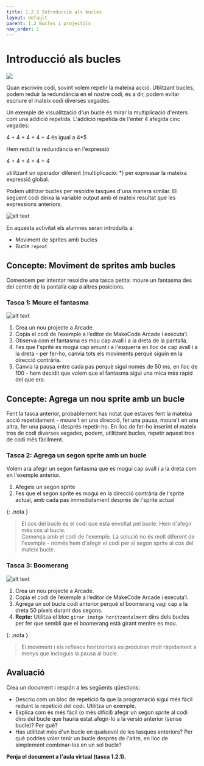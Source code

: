 ```yaml
---
title: 1.2.1 Introducció als bucles
layout: default 
parent: 1.2 Bucles i projectils
nav_order: 1
---
```


# Introducció als bucles

![](../../images/intro.gif)

Quan escrivim codi, sovint volem repetir la mateixa acció. Utilitzant bucles, podem reduir la redundància en el nostre codi, és a dir, podem evitar escriure el mateix codi diverses vegades.

Un exemple de visualització d'un bucle és mirar la multiplicació d'enters com una addició repetida. L'addició repetida de l'enter 4 afegida cinc vegades:

4 + 4 + 4 + 4 + 4 és igual a 4*5


Hem reduït la redundància en l'expressió

4 + 4 + 4 + 4 + 4

utilitzant un operador diferent (multiplicació: *) per expressar la mateixa expressió global.

Podem utilitzar bucles per resoldre tasques d'una manera similar. El següent codi deixa la variable output amb el mateix resultat que les expressions anteriors.

![alt text](../../images/intro_bucles.png)


En aquesta activitat els alumnes seran introduïts a:

- Moviment de sprites amb bucles
- Bucle `repeat`

## Concepte: Moviment de sprites amb bucles

Comencem per intentar resoldre una tasca petita: moure un fantasma des del centre de la pantalla cap a altres posicions. 

### Tasca 1: Moure el fantasma

![alt text](../../images/bucle_fantasma.png)

1. Crea un nou projecte a Arcade.
2. Copia el codi de l’exemple a l’editor de MakeCode Arcade i executa’l.
3. Observa com el fantasma es mou cap avall i a la dreta de la pantalla.
4. Fes que l'sprite es mogui cap amunt i a l'esquerra en lloc de cap avall i a la dreta - per fer-ho, canvia tots els moviments perquè siguin en la direcció contrària.
5. Canvia la pausa entre cada pas perquè sigui només de 50 ms, en lloc de 100 - hem decidit que volem que el fantasma sigui una mica més ràpid del que era.

## Concepte: Agrega un nou sprite amb un bucle

Fent la tasca anterior, probablement has notat que estaves fent la mateixa acció repetidament - moure't en una direcció, fer una pausa, moure't en una altra, fer una pausa, i després repetir-ho. En lloc de fer-ho inserint el mateix tros de codi diverses vegades, podem, utilitzant bucles, repetir aquest tros de codi més fàcilment.

### Tasca 2: Agrega un segon sprite amb un bucle

Volem ara afegir un segon fantasma que es mogui cap avall i a la dreta com en l'exemple anterior.

1. Afegeix un segon sprite
2. Fes que el segon sprite es mogui en la direcció contrària de l'sprite actual, amb cada pas immediatament després de l'sprite actual

{: .nota }
> El cos del bucle és el codi que està envoltat pel bucle. Hem d'afegir més cos al bucle. <br>
> Comença amb el codi de l'exemple. La solució no és molt diferent de l'exemple - només hem d'afegir el codi per al segon sprite al cos del mateix bucle.

### Tasca 3: Boomerang
    
![alt text](../../images/boomerang.png)

1. Crea un nou projecte a Arcade.
2. Copia el codi de l’exemple a l’editor de MakeCode Arcade i executa’l.
3. Agrega un sol bucle codi anterior perquè el boomerang vagi cap a la dreta 50 píxels durant dos segons.
4. **Repte:** Utilitza el bloc `girar imatge horitzontalment` dins dels bucles per fer que sembli que el boomerang està girant mentre es mou.

{: .nota }
> El moviment i els reflexos horitzontals es produiran molt ràpidament a menys que incloguis la pausa al bucle.

## Avaluació

Crea un document i respón a les següents qüestions:

- Descriu com un bloc de repetició fa que la programació sigui més fàcil reduint la repetició del codi. Utilitza un exemple.
- Explica com és més fàcil (o més difícil) afegir un segon sprite al codi dins del bucle que hauria estat afegir-lo a la versió anterior (sense bucle)? Per què?
- Has utilitzat més d'un bucle en qualsevol de les tasques anteriors? Per què podries voler tenir un bucle després de l'altre, en lloc de simplement combinar-los en un sol bucle? 

**Penja el document a l'aula virtual (tasca 1.2.1).**
